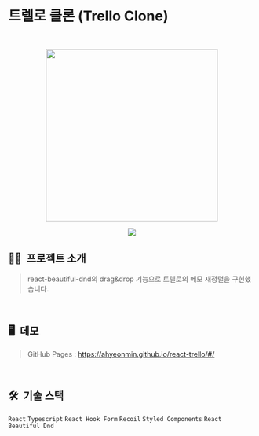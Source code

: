 # 트렐로 클론 (Trello Clone)
<br/>

<p align="center"><img src="https://user-images.githubusercontent.com/83111413/263191652-e7e205e5-faf7-4f21-bb91-eaf5d7ec9e5f.png" width="350px"></p>
<p align="center"><a href="https://hits.seeyoufarm.com"><img src="https://hits.seeyoufarm.com/api/count/incr/badge.svg?url=https%3A%2F%2Fahyeonmin.github.io%2Freact-trello%2F&count_bg=%23C7C7C7&title_bg=%231E74A1&icon=&icon_color=%23E7E7E7&title=hits&edge_flat=false"/></a></p>

## 💁🏻&nbsp; 프로젝트 소개
> react-beautiful-dnd의 drag&drop 기능으로 트렐로의 메모 재정렬을 구현했습니다.

<br/>

## 🖥️&nbsp; 데모
> GitHub Pages : <https://ahyeonmin.github.io/react-trello/#/>

<br/>

## 🛠️&nbsp; 기술 스택
`React`
`Typescript`
`React Hook Form`
`Recoil`
`Styled Components`
`React Beautiful Dnd`

<br/>

